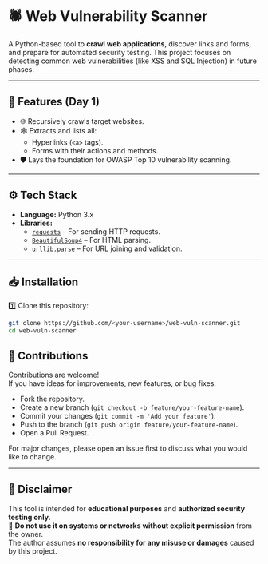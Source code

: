 # 🕷️ Web Vulnerability Scanner

A Python-based tool to **crawl web applications**, discover links and forms, and prepare for automated security testing. This project focuses on detecting common web vulnerabilities (like XSS and SQL Injection) in future phases.

---

## 🚀 Features (Day 1)
- 🌐 Recursively crawls target websites.
- 🕸️ Extracts and lists all:
  - Hyperlinks (`<a>` tags).
  - Forms with their actions and methods.
- 🛡️ Lays the foundation for OWASP Top 10 vulnerability scanning.

---

## ⚙️ Tech Stack
- **Language:** Python 3.x
- **Libraries:** 
  - [`requests`](https://pypi.org/project/requests/) – For sending HTTP requests.
  - [`BeautifulSoup4`](https://pypi.org/project/beautifulsoup4/) – For HTML parsing.
  - [`urllib.parse`](https://docs.python.org/3/library/urllib.parse.html) – For URL joining and validation.

---

## 📥 Installation

1️⃣ Clone this repository:
```bash
git clone https://github.com/<your-username>/web-vuln-scanner.git
cd web-vuln-scanner
```

## 🤝 Contributions

Contributions are welcome!  
If you have ideas for improvements, new features, or bug fixes:  

- Fork the repository.  
- Create a new branch (`git checkout -b feature/your-feature-name`).  
- Commit your changes (`git commit -m 'Add your feature'`).  
- Push to the branch (`git push origin feature/your-feature-name`).  
- Open a Pull Request.  

For major changes, please open an issue first to discuss what you would like to change.  

---

## 📣 Disclaimer

This tool is intended for **educational purposes** and **authorized security testing only**.  
🚨 **Do not use it on systems or networks without explicit permission** from the owner.  
The author assumes **no responsibility for any misuse or damages** caused by this project.  
